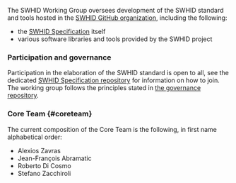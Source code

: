 The SWHID Working Group oversees development of the SWHID standard and tools hosted in the [SWHID GitHub organization](https://github.com/swhid), including the following:

* the [SWHID Specification](https://github.com/swhid/specification) itself
* various software libraries and tools provided by the SWHID project

### Participation and governance

Participation in the elaboration of the SWHID standard is open to all, see the dedicated [SWHID Specification repository](https://github.com/swhid/specification) for information on how to join. The working group follows the principles stated in [the governance repository](https://github.com/swhid/governance/).

### Core Team {#coreteam}

The current composition of the Core Team is the following, in first name alphabetical order:

* Alexios Zavras
* Jean-François Abramatic
* Roberto Di Cosmo
* Stefano Zacchiroli
